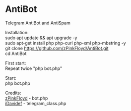 # AntiBot<br>
Telegram AntiBot and AntiSpam<br>

Installation:<br>
sudo apt update && apt upgrade -y<br>
sudo apt-get install php php-curl php-xml php-mbstring -y<br>
git clone https://github.com/zPinkFloyd/AntiBot.git<br>
cd AntiBot<br>

First start:<br>
Repeat twice "php bot.php"<br>

Start:<br>
php bot.php<br>

Credits:<br>
<a href="https://t.me/FLOOD_WAIT_666">zPinkFloyd</a> - bot.php<br>
<a href="https://t.me/INPUT_USER_DEACTIVATED">iDavidef</a> - telegram_class.php<br>
